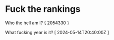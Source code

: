 # Fuck the rankings

Who the hell am I?
{ 2054330 }

What fucking year is it?
[ 2024-05-14T20:40:00Z ]
